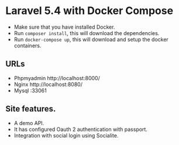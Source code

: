 # Laravel 5.4 with Docker Compose

- Make sure that you have installed Docker.
- Run `composer install`, this will download the dependencies.
- Run `docker-compose up`, this will download and setup the docker containers.

## URLs

- Phpmyadmin http://localhost:8000/
- Nginx http://localhost:8080/
- Mysql :33061

## Site features.

- A demo API.
- It has configured Oauth 2 authentication with passport.
- Integration with social login using Socialite.

